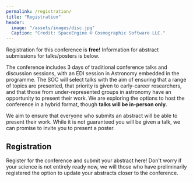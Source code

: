 ```yaml
---
permalink: /registration/
title: "Registration"
header:
  image: "/assets/images/disc.jpg"
  Caption: "Credit: SpaceEngine © Cosmographic Software LLC."
---
```


Registration for this conference is **free!** Information for abstract submissions for talks/posters is below.

The conference includes 3 days of traditional conference talks and discussion sessions, with an EDI session in Astronomy embedded in the programme. The SOC will select talks with the aim of ensuring that a range of topics are presented, that priority is given to early-career researchers, and that those from under-represented groups in astronomy have an opportunity to present their work. We are exploring the options to host the conference in a hybrid format, though **talks will be in-person only.**

We aim to ensure that everyone who submits an abstract will be able to present their work. While it is not guaranteed you will be given a talk, we can promise to invite you to present a poster.

## Registration

Register for the conference and submit your abstract here! Don't worry if your science is not entirely ready now, we will those who have preliminarily registered the option to update your abstracts closer to the conference.
